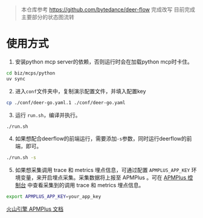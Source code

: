 
> 本仓库参考 https://github.com/bytedance/deer-flow 完成改写
> 目前完成主要部分的状态图流转
> 
>

# 使用方式
1. 安装python mcp server的依赖，否则运行时会在加载python mcp时卡住。
```bash
cd biz/mcps/python
uv sync
```
2. 进入`conf`文件夹中，复制演示配置文件，并填入配置key
```bash
cp ./conf/deer-go.yaml.1 ./conf/deer-go.yaml
```
3. 运行 `run.sh`，编译并执行。

``` bash
./run.sh
```
4. 如果想配合deerflow的前端运行，需要添加`-s`参数，同时运行deerflow的前端，即可。
``` bash
./run.sh -s
```

5. 如果想采集调用 trace 和 metrics 埋点信息，可通过配置 `APMPLUS_APP_KEY` 环境变量，来开启埋点采集。采集数据将上报至 APMPlus 。可在 [APMPlus 控制台](https://console.volcengine.com/apmplus-server) 中查看采集到的调用 trace 和 metrics 埋点信息。
``` bash
export APMPLUS_APP_KEY=your_app_key
```
[火山引擎 APMPlus 文档](https://www.volcengine.com/docs/6431/69092)
